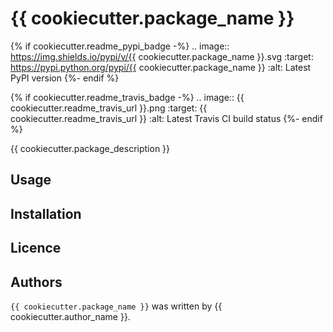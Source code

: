 # {{ cookiecutter.package_name }}

{% if cookiecutter.readme_pypi_badge -%}
.. image:: https://img.shields.io/pypi/v/{{ cookiecutter.package_name }}.svg
    :target: https://pypi.python.org/pypi/{{ cookiecutter.package_name }}
    :alt: Latest PyPI version
{%- endif %}

{% if cookiecutter.readme_travis_badge -%}
.. image:: {{ cookiecutter.readme_travis_url }}.png
   :target: {{ cookiecutter.readme_travis_url }}
   :alt: Latest Travis CI build status
{%- endif %}

{{ cookiecutter.package_description }}

## Usage

## Installation

## Licence

## Authors

`{{ cookiecutter.package_name }}` was written by {{ cookiecutter.author_name }}.
